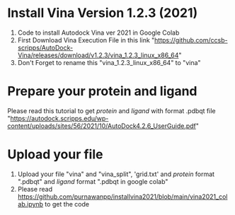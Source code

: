 # Install Vina Version 1.2.3 (2021)
1. Code to install Autodock Vina ver 2021 in Google Colab
2. First Download Vina Execution File in this link "https://github.com/ccsb-scripps/AutoDock-Vina/releases/download/v1.2.3/vina_1.2.3_linux_x86_64"
3. Don't Forget to rename this "vina_1.2.3_linux_x86_64" to "vina"

# Prepare your protein and ligand 
Please read this tutorial to get _protein_ and _ligand_ with format .pdbqt file "https://autodock.scripps.edu/wp-content/uploads/sites/56/2021/10/AutoDock4.2.6_UserGuide.pdf"

# Upload your file
1. Upload your file "vina" and "vina_split", 'grid.txt' and _protein_ format ".pdbqt" and _ligand_ format ".pdbqt in google colab"
2. Please read https://github.com/purnawanpp/installvina2021/blob/main/vina2021_colab.ipynb to get the code


